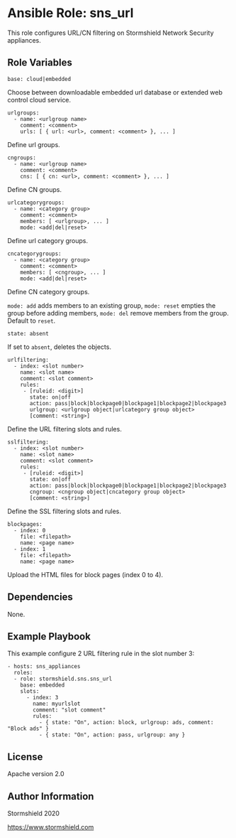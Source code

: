 Ansible Role: sns_url
=========

This role configures URL/CN filtering on Stormshield Network Security appliances.


Role Variables
--------------

    base: cloud|embedded

Choose between downloadable embedded url database or extended web control cloud service.

    urlgroups:
      - name: <urlgroup name>
        comment: <comment>
        urls: [ { url: <url>, comment: <comment> }, ... ]

Define url groups.

    cngroups:
      - name: <urlgroup name>
        comment: <comment>
        cns: [ { cn: <url>, comment: <comment> }, ... ]

Define CN groups.

    urlcategorygroups:
      - name: <category group>
        comment: <comment>
        members: [ <urlgroup>, ... ]
        mode: <add|del|reset>

Define url category groups.

    cncategorygroups:
      - name: <category group>
        comment: <comment>
        members: [ <cngroup>, ... ]
        mode: <add|del|reset>

Define CN category groups.

`mode: add` adds members to an existing group, `mode: reset` empties the group before adding members, `mode: del` remove members from the group. Default to `reset`.

    state: absent

If set to `absent`, deletes the objects.

    urlfiltering:
      - index: <slot number>
        name: <slot name>
        comment: <slot comment>
        rules:
         - [ruleid: <digit>]
           state: on|off
           action: pass|block|blockpage0|blockpage1|blockpage2|blockpage3
           urlgroup: <urlgroup object|urlcategory group object>
           [comment: <string>]

Define the URL filtering slots and rules.

    sslfiltering:
      - index: <slot number>
        name: <slot name>
        comment: <slot comment>
        rules:
         - [ruleid: <digit>]
           state: on|off
           action: pass|block|blockpage0|blockpage1|blockpage2|blockpage3
           cngroup: <cngroup object|cncategory group object>
           [comment: <string>]

Define the SSL filtering slots and rules.

    blockpages:
      - index: 0
        file: <filepath>
        name: <page name>
      - index: 1
        file: <filepath>
        name: <page name>

Upload the HTML files for block pages (index 0 to 4).

Dependencies
------------

None.

Example Playbook
----------------

This example configure 2 URL filtering rule in the slot number 3:

    - hosts: sns_appliances
      roles:
      - role: stormshield.sns.sns_url
        base: embedded
        slots:
          - index: 3
            name: myurlslot
            comment: "slot comment"
            rules:
              - { state: "On", action: block, urlgroup: ads, comment: "Block ads" }
              - { state: "On", action: pass, urlgroup: any }

License
-------

Apache version 2.0

Author Information
------------------

Stormshield 2020

https://www.stormshield.com
